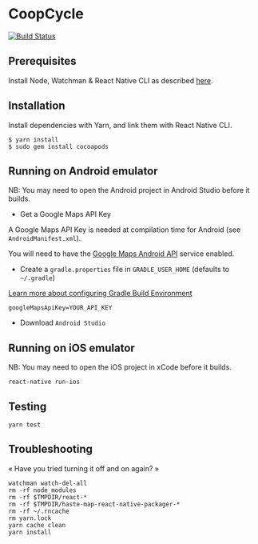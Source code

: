 CoopCycle
=========

[![Build Status](https://travis-ci.org/coopcycle/coopcycle-app.svg?branch=master)](https://travis-ci.org/coopcycle/coopcycle-app)

Prerequisites
-------------

Install Node, Watchman & React Native CLI as described [here](https://facebook.github.io/react-native/docs/getting-started.html).

Installation
------------

Install dependencies with Yarn, and link them with React Native CLI.

```
$ yarn install
$ sudo gem install cocoapods
```

Running on Android emulator
-----------------------

NB: You may need to open the Android project in Android Studio before it builds.

* Get a Google Maps API Key

A Google Maps API Key is needed at compilation time for Android (see `AndroidManifest.xml`).

You will need to have the [Google Maps Android API](https://console.developers.google.com/apis/api/maps-android-backend.googleapis.com/overview?project=coopcycle-dev-1495029274413&duration=PT1H) service enabled.

* Create a `gradle.properties` file in `GRADLE_USER_HOME` (defaults to `~/.gradle`)

[Learn more about configuring Gradle Build Environment](https://docs.gradle.org/current/userguide/build_environment.html)

```
googleMapsApiKey=YOUR_API_KEY
```

* Download `Android Studio`

Running on iOS emulator
-----------------------

NB: You may need to open the iOS project in xCode before it builds.

```
react-native run-ios
```

Testing
---------------

```
yarn test
```

Troubleshooting
---------------

« Have you tried turning it off and on again? »

```
watchman watch-del-all
rm -rf node_modules
rm -rf $TMPDIR/react-*
rm -rf $TMPDIR/haste-map-react-native-packager-*
rm -rf ~/.rncache
rm yarn.lock
yarn cache clean
yarn install
```
